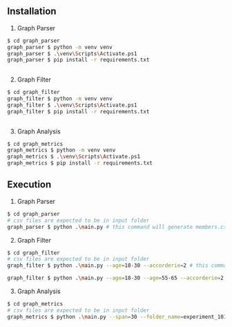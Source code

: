 ## Installation

1. Graph Parser 

```sh
$ cd graph_parser
graph_parser $ python -m venv venv
graph_parser $ .\venv\Scripts\Activate.ps1
graph_parser $ pip install -r requirements.txt
 
```

2. Graph Filter 

```sh
$ cd graph_filter
graph_filter $ python -m venv venv
graph_filter $ .\venv\Scripts\Activate.ps1
graph_filter $ pip install -r requirements.txt
 
```

3. Graph Analysis 

```sh
$ cd graph_metrics
graph_metrics $ python -m venv venv
graph_metrics $ .\venv\Scripts\Activate.ps1
graph_metrics $ pip install -r requirements.txt
```


## Execution

1. Graph Parser 

```sh
$ cd graph_parser
# csv files are expected to be in input folder
graph_parser $ python .\main.py # this command will generate members.csv and transactions.csv in 
```


2. Graph Filter 

```sh
$ cd graph_filter
# csv files are expected to be in input folder
graph_filter $ python .\main.py --age=18-30 --accorderie=2 # this command will filter members and transactions in accorderie 2 AND age between 18-30

graph_filter $ python .\main.py --age=18-30 --age=55-65 --accorderie=2 # this command will filter members and transactions in accorderie 2 AND age  between 18-30 OR 55-66
```

3. Graph Analysis 

```sh
$ cd graph_metrics
# csv files are expected to be in input folder
graph_metrics $ python .\main.py --span=30 --folder_name=experiment_101 # default span=30 and folder_name=analysis
```